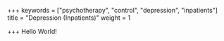 +++
keywords = ["psychotherapy", "control", "depression", "inpatients"]
title = "Depression (Inpatients)"
weight = 1

+++
Hello World!